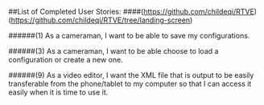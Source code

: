 ##List of Completed User Stories:
####(https://github.com/childeqi/RTVE) (https://github.com/childeqi/RTVE/tree/landing-screen)


######(1) As a cameraman, I want to be able to save my configurations. 

######(3) As a cameraman, I want to be able choose to load a configuration or create a new one. 

######(9) As a video editor, I want the XML file that is output to be easily transferable from the phone/tablet to my computer so that I can access it easily when it is time to use it. 
